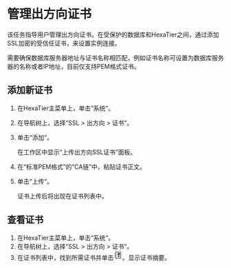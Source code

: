 # 管理出方向证书<a name="ZH-CN_TOPIC_0111166430"></a>

该任务指导用户管理出方向证书。在受保护的数据库和HexaTier之间，通过添加SSL加密的受信任证书，来设置实例连接。

需要确保数据库服务器地址与证书名称相匹配，例如证书名称可设置为数据库服务器的名称或者IP地址，目前仅支持PEM格式证书。

## 添加新证书<a name="zh-cn_topic_0180960201_s3ae2791c24e34f4db144bbd6d8ebf676"></a>

1.  在HexaTier主菜单上，单击“系统“。
2.  在导航树上，选择“SSL \> 出方向 \> 证书“。
3.  单击“添加“。

    在工作区中显示“上传出方向SSL证书”面板。

4.  在“标准PEM格式”的“CA链”中，粘贴证书正文。
5.  单击“上传“。

    证书上传后将出现在证书列表中。


## 查看证书<a name="zh-cn_topic_0180960201_sbb8441dc8b374b3a9acb1b9b709a16d5"></a>

1.  在HexaTier主菜单上，单击“系统“。
2.  在导航树上，选择“SSL \> 出方向 \> 证书“。
3.  在证书列表中，找到所需证书并单击![](figures/查看摘要.png)。显示证书摘要。

